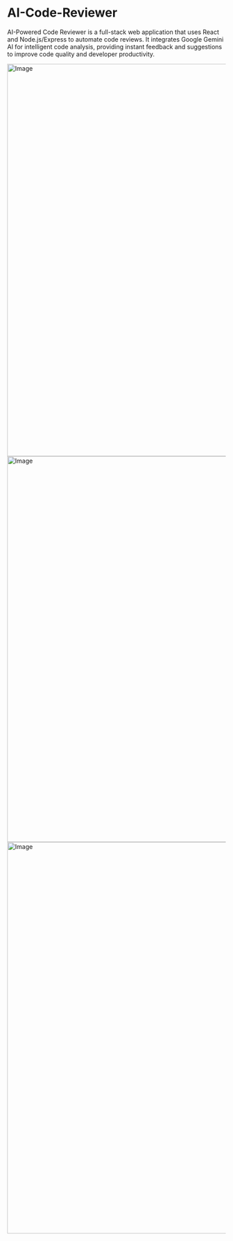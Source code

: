 # AI-Code-Reviewer
AI-Powered Code Reviewer is a full-stack web application that uses React and Node.js/Express to automate code reviews. It integrates Google Gemini AI for intelligent code analysis, providing instant feedback and suggestions to improve code quality and developer productivity.

<img width="1848" height="905" alt="Image" src="https://github.com/user-attachments/assets/cdbc6694-c857-482c-9b7c-8e884636bf72" />

<img width="1845" height="890" alt="Image" src="https://github.com/user-attachments/assets/f9f9b3ce-5674-43fe-b0ba-f5eb37e42f9b" />

<img width="1849" height="903" alt="Image" src="https://github.com/user-attachments/assets/e4e2a45e-565e-4ad9-aa5d-b446883c3840" />
